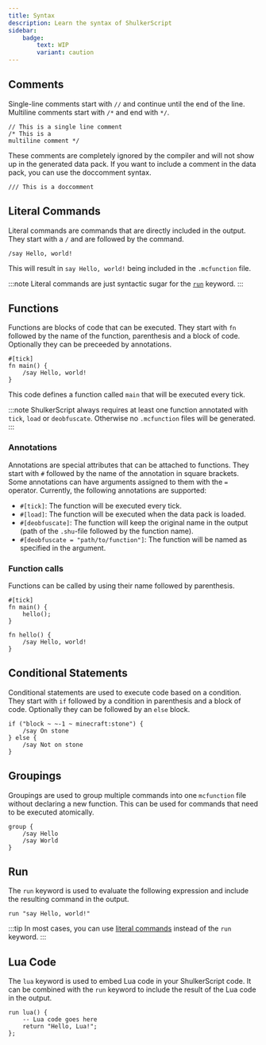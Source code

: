 ```yaml
---
title: Syntax
description: Learn the syntax of ShulkerScript
sidebar:
    badge:
        text: WIP
        variant: caution
---
```


## Comments
Single-line comments start with `//` and continue until the end of the line.
Multiline comments start with `/*` and end with `*/`.

```shulkerscript
// This is a single line comment
/* This is a
multiline comment */
```

These comments are completely ignored by the compiler and will not show up in the generated data pack.
If you want to include a comment in the data pack, you can use the doccomment syntax.
```shulkerscript
/// This is a doccomment
```

## Literal Commands
Literal commands are commands that are directly included in the output.
They start with a `/` and are followed by the command.
```shulkerscript
/say Hello, world!
```

This will result in `say Hello, world!` being included in the `.mcfunction` file.

:::note
Literal commands are just syntactic sugar for the [`run`](#run) keyword.
:::

## Functions
Functions are blocks of code that can be executed.
They start with `fn` followed by the name of the function, parenthesis and a block of code.
Optionally they can be preceeded by annotations.
```shulkerscript title="src/main.shu"
#[tick]
fn main() {
    /say Hello, world!
}
```
This code defines a function called `main` that will be executed every tick.

:::note
ShulkerScript always requires at least one function annotated with `tick`, `load` or `deobfuscate`. 
Otherwise no `.mcfunction` files will be generated.
:::

### Annotations
Annotations are special attributes that can be attached to functions.
They start with `#` followed by the name of the annotation in square brackets. Some annotations can have arguments assigned to them with the `=` operator.
Currently, the following annotations are supported:
- `#[tick]`: The function will be executed every tick.
- `#[load]`: The function will be executed when the data pack is loaded.
- `#[deobfuscate]`: The function will keep the original name in the output (path of the `.shu`-file followed by the function name).
- `#[deobfuscate = "path/to/function"]`: The function will be named as specified in the argument.

### Function calls
Functions can be called by using their name followed by parenthesis.
```shulkerscript
#[tick]
fn main() {
    hello();
}

fn hello() {
    /say Hello, world!
}
```

## Conditional Statements
Conditional statements are used to execute code based on a condition.
They start with `if` followed by a condition in parenthesis and a block of code.
Optionally they can be followed by an `else` block.
```shulkerscript
if ("block ~ ~-1 ~ minecraft:stone") {
    /say On stone
} else {
    /say Not on stone
}
```

## Groupings
Groupings are used to group multiple commands into one `mcfunction` file without declaring a new function.
This can be used for commands that need to be executed atomically.
```shulkerscript
group {
    /say Hello
    /say World
}
```

## Run
The `run` keyword is used to evaluate the following expression and include the resulting command in the output.
```shulkerscript
run "say Hello, world!"
```

:::tip
In most cases, you can use [literal commands](#literal-commands) instead of the `run` keyword.
:::

## Lua Code
The `lua` keyword is used to embed Lua code in your ShulkerScript code. It can be combined with the `run` keyword to include the result of the Lua code in the output.
```shulkerscript
run lua() {
    -- Lua code goes here
    return "Hello, Lua!";
};
```